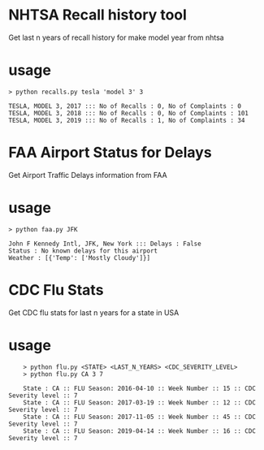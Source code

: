 # NHTSA Recall history tool
Get last n years of recall history for make model year from nhtsa

# usage

```
> python recalls.py tesla 'model 3' 3

TESLA, MODEL 3, 2017 ::: No of Recalls : 0, No of Complaints : 0
TESLA, MODEL 3, 2018 ::: No of Recalls : 0, No of Complaints : 101
TESLA, MODEL 3, 2019 ::: No of Recalls : 1, No of Complaints : 34
```

# FAA Airport Status for Delays
Get Airport Traffic Delays information from FAA

# usage

```
> python faa.py JFK

John F Kennedy Intl, JFK, New York ::: Delays : False 
Status : No known delays for this airport
Weather : [{'Temp': ['Mostly Cloudy']}]
```

# CDC Flu Stats
Get CDC flu stats for last n years for a state in USA

# usage

```
    > python flu.py <STATE> <LAST_N_YEARS> <CDC_SEVERITY_LEVEL>
    > python flu.py CA 3 7

    State : CA :: FLU Season: 2016-04-10 :: Week Number :: 15 :: CDC Severity level :: 7
    State : CA :: FLU Season: 2017-03-19 :: Week Number :: 12 :: CDC Severity level :: 7
    State : CA :: FLU Season: 2017-11-05 :: Week Number :: 45 :: CDC Severity level :: 7
    State : CA :: FLU Season: 2019-04-14 :: Week Number :: 16 :: CDC Severity level :: 7
```


